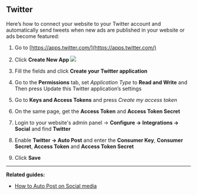 ## Twitter

Here’s how to connect your website to your Twitter account and automatically send tweets when new ads are published in your website or ads become featured:

1. Go to  [https://apps.twitter.com/](https://apps.twitter.com/)

2. Click  **Create New App**
![](https://raw.githubusercontent.com/yclas/guides/master/images/autopost1.png)
3. Fill the fields and click  **Create your Twitter application**

4. Go to the  **Permissions**  tab, set  _Application Type_  to  **Read and Write**  and Then press Update this Twitter application’s settings

5. Go to  **Keys and Access Tokens**  and press  _Create my access token_

6. On the same page, get the  **Access Token**  and  **Access Token Secret**

7. Login to your website's admin panel ->  **Configure -> Integrations -> Social** and find **Twitter**

8. Enable  **Twitter -> Auto Post**  and enter the  **Consumer Key**,  **Consumer Secret**,  **Access Token**  and  **Access Token Secret**

9. Click  **Save**


---

  **Related guides:**

 -   [How to Auto Post on Social media](Publilsh-options-auto-post-on-social-media.md)
